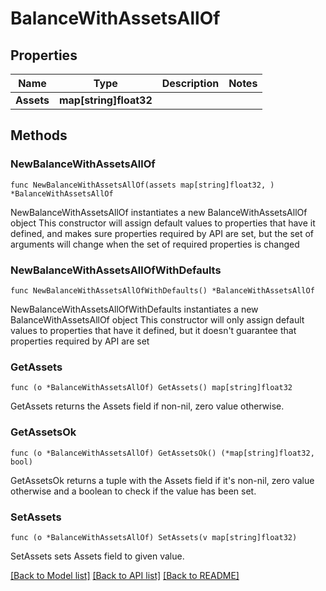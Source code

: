 # BalanceWithAssetsAllOf

## Properties

Name | Type | Description | Notes
------------ | ------------- | ------------- | -------------
**Assets** | **map[string]float32** |  | 

## Methods

### NewBalanceWithAssetsAllOf

`func NewBalanceWithAssetsAllOf(assets map[string]float32, ) *BalanceWithAssetsAllOf`

NewBalanceWithAssetsAllOf instantiates a new BalanceWithAssetsAllOf object
This constructor will assign default values to properties that have it defined,
and makes sure properties required by API are set, but the set of arguments
will change when the set of required properties is changed

### NewBalanceWithAssetsAllOfWithDefaults

`func NewBalanceWithAssetsAllOfWithDefaults() *BalanceWithAssetsAllOf`

NewBalanceWithAssetsAllOfWithDefaults instantiates a new BalanceWithAssetsAllOf object
This constructor will only assign default values to properties that have it defined,
but it doesn't guarantee that properties required by API are set

### GetAssets

`func (o *BalanceWithAssetsAllOf) GetAssets() map[string]float32`

GetAssets returns the Assets field if non-nil, zero value otherwise.

### GetAssetsOk

`func (o *BalanceWithAssetsAllOf) GetAssetsOk() (*map[string]float32, bool)`

GetAssetsOk returns a tuple with the Assets field if it's non-nil, zero value otherwise
and a boolean to check if the value has been set.

### SetAssets

`func (o *BalanceWithAssetsAllOf) SetAssets(v map[string]float32)`

SetAssets sets Assets field to given value.



[[Back to Model list]](../README.md#documentation-for-models) [[Back to API list]](../README.md#documentation-for-api-endpoints) [[Back to README]](../README.md)


